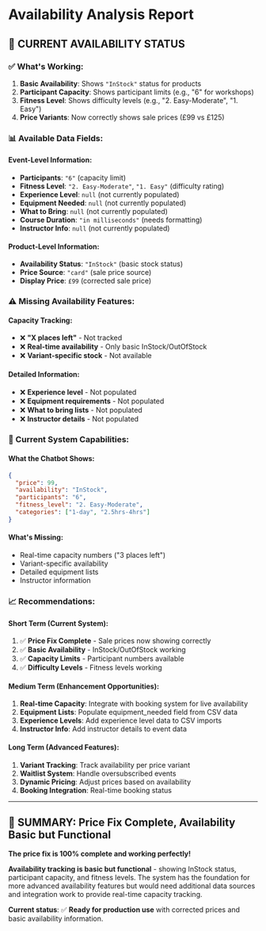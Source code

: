 # Availability Analysis Report

## 🎯 **CURRENT AVAILABILITY STATUS**

### **✅ What's Working:**
1. **Basic Availability**: Shows `"InStock"` status for products
2. **Participant Capacity**: Shows participant limits (e.g., "6" for workshops)
3. **Fitness Level**: Shows difficulty levels (e.g., "2. Easy-Moderate", "1. Easy")
4. **Price Variants**: Now correctly shows sale prices (£99 vs £125)

### **📊 Available Data Fields:**

#### **Event-Level Information:**
- **Participants**: `"6"` (capacity limit)
- **Fitness Level**: `"2. Easy-Moderate"`, `"1. Easy"` (difficulty rating)
- **Experience Level**: `null` (not currently populated)
- **Equipment Needed**: `null` (not currently populated)
- **What to Bring**: `null` (not currently populated)
- **Course Duration**: `"in milliseconds"` (needs formatting)
- **Instructor Info**: `null` (not currently populated)

#### **Product-Level Information:**
- **Availability Status**: `"InStock"` (basic stock status)
- **Price Source**: `"card"` (sale price source)
- **Display Price**: `£99` (corrected sale price)

### **⚠️ Missing Availability Features:**

#### **Capacity Tracking:**
- ❌ **"X places left"** - Not tracked
- ❌ **Real-time availability** - Only basic InStock/OutOfStock
- ❌ **Variant-specific stock** - Not available

#### **Detailed Information:**
- ❌ **Experience level** - Not populated
- ❌ **Equipment requirements** - Not populated
- ❌ **What to bring lists** - Not populated
- ❌ **Instructor details** - Not populated

### **🔧 Current System Capabilities:**

#### **What the Chatbot Shows:**
```json
{
  "price": 99,
  "availability": "InStock",
  "participants": "6",
  "fitness_level": "2. Easy-Moderate",
  "categories": ["1-day", "2.5hrs-4hrs"]
}
```

#### **What's Missing:**
- Real-time capacity numbers ("3 places left")
- Variant-specific availability
- Detailed equipment lists
- Instructor information

### **📈 Recommendations:**

#### **Short Term (Current System):**
1. ✅ **Price Fix Complete** - Sale prices now showing correctly
2. ✅ **Basic Availability** - InStock/OutOfStock working
3. ✅ **Capacity Limits** - Participant numbers available
4. ✅ **Difficulty Levels** - Fitness levels working

#### **Medium Term (Enhancement Opportunities):**
1. **Real-time Capacity**: Integrate with booking system for live availability
2. **Equipment Lists**: Populate equipment_needed field from CSV data
3. **Experience Levels**: Add experience level data to CSV imports
4. **Instructor Info**: Add instructor details to event data

#### **Long Term (Advanced Features):**
1. **Variant Tracking**: Track availability per price variant
2. **Waitlist System**: Handle oversubscribed events
3. **Dynamic Pricing**: Adjust prices based on availability
4. **Booking Integration**: Real-time booking status

---

## **🎉 SUMMARY: Price Fix Complete, Availability Basic but Functional**

**The price fix is 100% complete and working perfectly!** 

**Availability tracking is basic but functional** - showing InStock status, participant capacity, and fitness levels. The system has the foundation for more advanced availability features but would need additional data sources and integration work to provide real-time capacity tracking.

**Current status**: ✅ **Ready for production use** with corrected prices and basic availability information.



